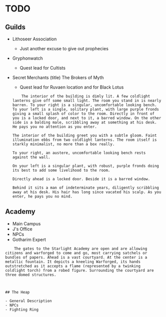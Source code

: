 # TODO

## Guilds

- Lithoseer Association
    - Just another excuse to give out prophecies
- Gryphonwatch
    - Quest lead for Cultists
- Secret Merchants (title) The Brokers of Myth
    - Quest lead for Ruvaen location and for Black Lotus

    ```
        The interior of the building is dimly lit. A few coldlight lanterns give off some small light. The room you stand in is nearly barren. To your right is a singular, uncomfortable looking bench.  To your left is a single, solitary plant, with large purple fronds giving a small splash of color to the room. Directly in front of you is a locked door, and next to it, a barred window. On the other side is a balding male, scribbling away at something at his desk. He pays you no attention as you enter.

    The interior of the building greet you with a subtle gloom. Faint illumination ebbs from two coldlight lanterns. The room itself is starkly minimalist, no more than a box really.

    To your right, an austere, uncomfortable looking bench rests against the wall.

    On your left is a singular plant, with robust, purple fronds doing its best to add some livelihood to the room.

    Directly ahead is a locked door. Beside it is a barred window.

    Behind it sits a man of indeterminate years, diligently scribbling away at his desk. His hair has long since vacated his scalp. As you enter, he pays you no mind.
    ```


## Academy

- Main Campus
- J's Office
- NPCs
- Gotharim Expert

```
    The gates to the Starlight Academy are open and are allowing citizens and warforged to come and go, most carrying satchels or bundles of papers. Ahead is a vast courtyard. At the center is a metallic fountain. It depicts a kneeling Warforged, its hands outstretched as it accepts a flame (represented by a twinking coldlight torch) from a robed figure. Surrounding the courtyard are three domed structures.



## The Heap

- General Description
- NPCs
- Fighting Ring









